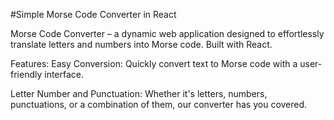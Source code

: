 #Simple Morse Code Converter in React

Morse Code Converter – a dynamic web application designed to effortlessly translate letters and numbers into Morse code. Built with React.

Features:
Easy Conversion: Quickly convert text to Morse code with a user-friendly interface.

Letter Number and Punctuation: Whether it's letters, numbers, punctuations, or a combination of them, our converter has you covered.


